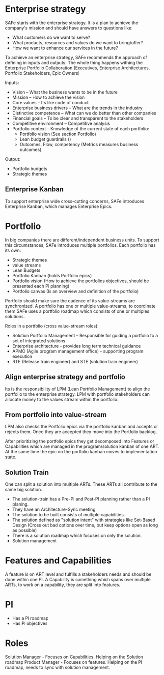 # Enterprise strategy

SAFe starts with the enterprise strategy. It is a plan to achieve the company's mission and should have answers to questions like:
* What customers do we want to serve?
* What products, resources and values do we want to bring/offer?
* How we want to enhance our services in the future?

To achieve an enterprise strategy, SAFe recommends the approach of defining in inputs and outputs:
The whole thing happens withing the Enterprise Portfolio Collaboration (Executives, Enterprise Architectures, Portfolio Stakeholders, Epic Owners)

Inputs: 
* Vision – What the business wants to be in the future
* Mission – How to achieve the vision 
* Core values – Its like code of conduct  
* Enterprise business drivers – What are the trends in the industry
* Distinctive competence – What can we do better than other companies
* Financial goals – To be clear and transparent to the stakeholders 
* Competitive environment – Competitive analysis 
* Portfolio context – Knowledge of the current state of each portfolio:
    * Portfolio vision (See section Portfolio)
    * Lean budget guardrails ()
    * Outcomes, Flow, competency (Metrics measures business outcomes)

Output:
* Portfolio budgets
* Strategic themes

## Enterprise Kanban
To support enterprise wide cross-cutting concerns, SAFe introduces Enterprise Kanban, which manages Enterprise Epics.  

# Portfolio
In big companies there are different/independent business units. To support this circumstances, SAFe introduces multiple portfolios.
Each portfolio has its own:
* Strategic themes
* value streams 
* Lean Budgets
* Portfolio Kanban (holds Portfolio epics)
* Portfolio vision (How to achieve the portfolios objectives, should be presented each PI planning)
* Portfolio canvas (Is an overview and definition of the portfolio)

Portfolio should make sure the cadence of its value-streams are synchronized.
A portfolio has one or multiple value-streams, to coordinate them SAFe uses a portfolio roadmap which consists of one or multiples solutions.

Roles in a portfolio (cross value-stream roles):
* Solution Portfolio Management – Responsible for guiding a portfolio to a set of integrated solutions
* Enterprise architecture - provides long term technical guidance
* APMO (Agile program management office) - supporting program execution
* RTE (Release train engineer) and STE (solution train engineer)

## Align enterprise strategy and portfolio
Its is the responsibility of LPM (Lean Portfolio Management) to align the portfolio to the enterprise strategy.
LPM with portfolio stakeholders can allocate money to the values stream within the portfolio.

## From portfolio into value-stream
LPM also checks the Portfolio epics via the portfolio kanban and accepts or rejects them. 
Once they are accepted they move into the Portfolio backlog.

After prioritizing the portfolio epics they get decomposed into Features or Capabilities which are managed in the program/solution kanban of one ART.
At the same time the epic on the portfolio kanban moves to implementation state. 

## Solution Train
One can split a solution into multiple ARTs. These ARTs all contribute to the same big solution.

* The solution-train has a Pre-PI and Post-PI planning rather than a PI planing.
* They have an Architecture-Sync meeting
* The solution to be built consists of multiple capabilities. 
* The solution defined as "solution intent" with strategies like Set-Based Design (Cross out bad options over time, but keep options open as long as possible)
* There is a solution roadmap which focuses on only the solution.
* Solution management 

# Features and Capabilities
A feature is on ART level and fulfills a stakeholders needs and should be done within one PI. 
A Capability is something which spans over multiple ARTs, to work on a capability, they are split into features. 

# PI
* Has a PI roadmap 
* Has PI objectives

# Roles
Solution Manager - Focuses on Capabilities. Helping on the Solution roadmap
Product Manager - Focuses on features. Helping on the PI roadmap, needs to sync with solution management.

